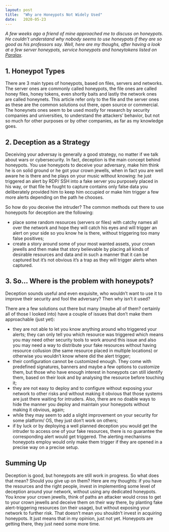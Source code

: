 ```yaml
---
layout: post
title:  "Why are Honeypots Not Widely Used"
date:   2020-05-23
---
```


*A few weeks ago a friend of mine approached me to discuss on honeypots. He couldn’t understand why nobody seems to use honeypots if they are so good as his professors say. Well, here are my thoughs, after having a look at a few server honeypots, service honeypots and honeytokens listed on [Paralax](https://github.com/paralax/awesome-honeypots).*

## 1. Honeypot Types

There are 3 main types of honeypots, based on files, servers and networks. The server ones are commonly called honeypots, the file ones are called honey files, honey tokens, even shortly baits and lastly the network ones are called honeynets. This article refer only to the file and the server ones as these are the common solutions out there, open source or commercial. The honeynets ones seem to be used mostly for research by security companies and universities, to understand the attackers’ behavior, but not so much for other purposes or by other companies, as far as my knowledge goes.

## 2. Deception as a Strategy

Deceiving your adversay is generally a good strategy, no matter if we talk about wars or cybersecurity. In fact, deception is the main concept behind honeypots. You use honeypots to deceive your adversary, make him think he is on solid ground or he got your crown jewells, when in fact you are well aware he is there and he plays on your music without knowing: he just triggered an alert by RDP/ SSH into a fake server you purposely placed in his way, or that file he fought to capture contains only false data you deliberately provided him to keep him occupied or make him trigger a few more alerts depending on the path he chooses.

So how do you deceive the intruder? The common methods out there to use honeypots for deception are the following:

* place some random resources (servers or files) with catchy names all over the network and hope they will catch his eyes and will trigger an alert on your side so you know he is there, without triggering too many false positives;
* create a story around some of your most wanted assets, your crown jewells and then make that story believable by placing all kinds of desirable resources and data and in such a manner that it can be captured but it’s not obvious it’s a trap as they will trigger alerts when captured.

## 3. So… Where is the problem with honeypots?

Deception sounds useful and even exquisite, who wouldn’t want to use it to improve their security and fool the adversary? Then why isn’t it used?

There are a few solutions out there but many (maybe all of them? certainly all of those I looked into) have a couple of issues that don’t make them approachable (just yet):

* they are not able to let you know anything around who triggered your alerts; they can only tell you which resource was triggered which means you may need other security tools to work around this issue and also you may need a way to distribute your fake resources without having resource collusion (the same resource placed in multiple locations) or otherwise you wouldn’t know where did the alert trigger;
* their configuration cannot be customized enough. They come with predefined signatures, banners and maybe a few options to customize them, but those who have enough interest in honeypots can still identify them, based on their look and by analysing the resource before touching it;
* they are not easy to deploy and to configure without exposing your network to other risks and without making it obvious that those systems are just there waiting for intruders. Also, there are no doable ways to hide the manner you deploy and maintain your honeypots without making it obvious, again;
* while they may seem to add a slight improvement on your security for some platform/ OS, they just don’t work on others;
* if by luck or by deploying a well planned deception you would get the intruder to access one of your fake resources, there is no guarantee the corresponding alert would get triggered. The alerting mechanisms honeypots employ would only make them trigger if they are opened in a precise way on a precise setup.

## Summing Up

Deception is good, but honeypots are still work in progress. So what does that mean? Should you give up on them? Here are my thoughts: if you have the resources and the right people, invest in implementing some level of deception around your network, without using any dedicated honeypots. You know your crown jewells, think of paths an attacker would cross to get to your crown jewells and deceive them on their way there, by planting fake alert-triggering resources (on their usage), but without exposing your network to further risk. That doesn’t mean you shouldn’t invest in acquiring honeypots. It just means that in my opinion, just not yet. Honeypots are getting there, they just need some more time.